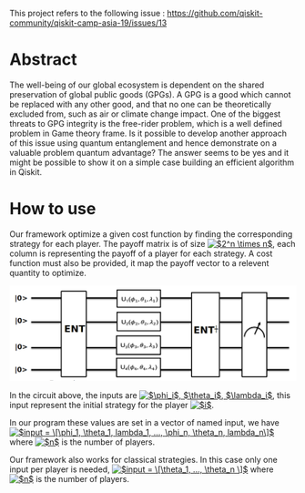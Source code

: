 This project refers to the following issue : https://github.com/qiskit-community/qiskit-camp-asia-19/issues/13

# Abstract
The well-being of our global ecosystem is dependent on the shared preservation of global public goods (GPGs). A GPG is a good which cannot be replaced with any other good, and that no one can be theoretically excluded from, such as air or climate change impact. One of the biggest threats to GPG integrity is the free-rider problem, which is a well defined problem in Game theory frame. Is it possible to develop another approach of this issue using quantum entanglement and hence demonstrate on a valuable problem quantum advantage? The answer seems to be yes and it might be possible to show it on a simple case building an efficient algorithm in Qiskit.



# How to use

Our framework optimize a given cost function by finding the corresponding strategy for each player.
The payoff matrix is of size <a href="https://www.codecogs.com/eqnedit.php?latex=$2^n&space;\times&space;n$" target="_blank"><img src="https://latex.codecogs.com/gif.latex?$2^n&space;\times&space;n$" title="$2^n \times n$" /></a>, each column is representing the payoff of a player for each strategy.
A cost function must also be provided, it map the payoff vector to a relevent quantity to optimize.

![circuit](circuit.png)

In the circuit above, the inputs are <a href="https://www.codecogs.com/eqnedit.php?latex=$\phi_i$,&space;$\theta_i$,&space;$\lambda_i$" target="_blank"><img src="https://latex.codecogs.com/gif.latex?$\phi_i$,&space;$\theta_i$,&space;$\lambda_i$" title="$\phi_i$, $\theta_i$, $\lambda_i$" /></a>, this input represent the initial strategy for the player <a href="https://www.codecogs.com/eqnedit.php?latex=$i$" target="_blank"><img src="https://latex.codecogs.com/gif.latex?$i$" title="$i$" /></a>.

In our program these values are set in a vector of named input, we have <a href="https://www.codecogs.com/eqnedit.php?latex=$input&space;=&space;\[\phi_1,&space;\theta_1,&space;lambda_1,&space;...,&space;\phi_n,&space;\theta_n,&space;lambda_n\]$" target="_blank"><img src="https://latex.codecogs.com/gif.latex?$input&space;=&space;\[\phi_1,&space;\theta_1,&space;\lambda_1,&space;...,&space;\phi_n,&space;\theta_n,&space;\lambda_n\]$" title="$input = \[\phi_1, \theta_1, lambda_1, ..., \phi_n, \theta_n, lambda_n\]$" /></a> where <a href="https://www.codecogs.com/eqnedit.php?latex=$n$" target="_blank"><img src="https://latex.codecogs.com/gif.latex?$n$" title="$n$" /></a> is the number of players.


Our framework also works for classical strategies.
In this case only one input per player is needed, <a href="https://www.codecogs.com/eqnedit.php?latex=$input&space;=&space;\[\theta_1,&space;...,&space;\theta_n&space;\]$" target="_blank"><img src="https://latex.codecogs.com/gif.latex?$input&space;=&space;\[\theta_1,&space;...,&space;\theta_n&space;\]$" title="$input = \[\theta_1, ..., \theta_n \]$" /></a> where <a href="https://www.codecogs.com/eqnedit.php?latex=$n$" target="_blank"><img src="https://latex.codecogs.com/gif.latex?$n$" title="$n$" /></a> is the number of players.

